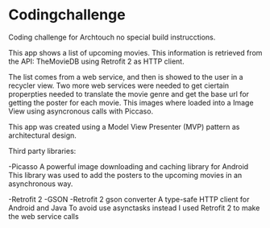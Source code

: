 # Codingchallenge
Coding challenge for Archtouch no special build instrucctions.

This app shows a list of upcoming movies. This information is retrieved from the API: TheMovieDB using Retrofit 2 as HTTP client.

The list comes from a web service, and then is showed to the user in a recycler view. Two more web services were needed to get ciertain properpties needed to translate the movie genre and get the base url for getting the poster for each movie. This images where loaded into a Image View using asyncronous calls with Piccaso. 

This app was created using a Model View Presenter (MVP) pattern as architectural design. 

Third party libraries:

-Picasso A powerful image downloading and caching library for Android This library was used to add the posters to the upcoming movies in an asynchronous way.

-Retrofit 2 -GSON -Retrofit 2 gson converter A type-safe HTTP client for Android and Java To avoid use asynctasks instead I used Retrofit 2 to make the web service calls

